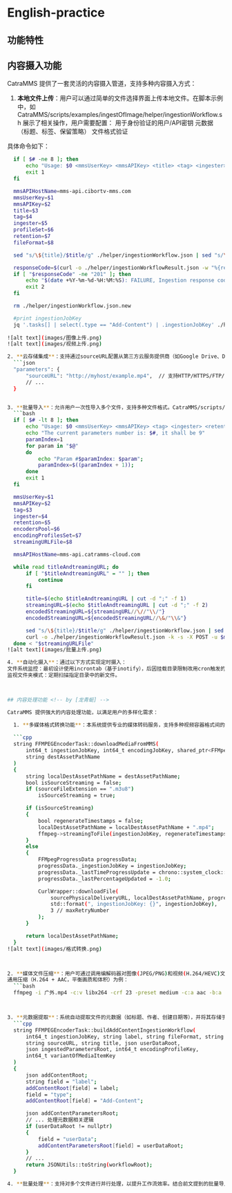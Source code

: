 # English-practice
## 功能特性

## 内容摄入功能 <!-- by [龙青蜓] -->

CatraMMS 提供了一套灵活的内容摄入管道，支持多种内容摄入方式：

  1. **本地文件上传**：用户可以通过简单的文件选择界面上传本地文件。在脚本示例中，如 CatraMMS/scripts/examples/ingestOfImage/helper/ingestionWorkflow.sh 展示了相关操作，用户需要配置：
  用于身份验证的用户/API密钥
  元数据（标题、标签、保留策略）
  文件格式验证


具体命令如下：
```bash
  if [ $# -ne 8 ]; then
      echo "Usage: $0 <mmsUserKey> <mmsAPIKey> <title> <tag> <ingester> <profileset> <retention> <fileFormat> ($#)"
      exit 1
  fi

  mmsAPIHostName=mms-api.cibortv-mms.com
  mmsUserKey=$1
  mmsAPIKey=$2
  title=$3
  tag=$4
  ingester=$5
  profileSet=$6
  retention=$7
  fileFormat=$8

  sed "s/\${title}/$title/g" ./helper/ingestionWorkflow.json | sed "s/\${tag}/$tag/g" | sed "s/\${ingester}/$ingester/g" | sed "s/\${profileSet}/$profileSet/g" | sed "s/\${retention}/$retention/g" | sed "s/\${fileFormat}/$fileFormat/g" > ./helper/ingestionWorkflow.json.new

  responseCode=$(curl -o ./helper/ingestionWorkflowResult.json -w "%{response_code}" -k -s -X POST -u $mmsUserKey:$mmsAPIKey -d @./helper/ingestionWorkflow.json.new -H "Content-Type: application/json" https://$mmsAPIHostName/catramms/1.0.1/workflow)
  if [ "$responseCode" -ne "201" ]; then
      echo "$(date +%Y-%m-%d-%H:%M:%S): FAILURE, Ingestion response code: $responseCode"
      exit 2
  fi

  rm ./helper/ingestionWorkflow.json.new

  #print ingestionJobKey
  jq '.tasks[] | select(.type == "Add-Content") | .ingestionJobKey' ./helper/ingestionWorkflowResult.json
 
![alt text](images/图像上传.png)
![alt text](images/视频上传.png)

2. **云存储集成**：支持通过sourceURL配置从第三方云服务提供商（如Google Drive、Dropbox）直接导入内容。虽然未使用特定的云SDK，但系统支持通过外部存储URL获取内容：
  ```json
  "parameters": {
      "sourceURL": "http://myhost/example.mp4",  // 支持HTTP/HTTPS/FTP/FTPS协议
      // ...
  }


3. **批量导入**：允许用户一次性导入多个文件，支持多种文件格式。CatraMMS/scripts/examples/ingestionOfStreamingURL/ingestionOfStreamingURL.sh 脚本展示了批量导入的思路，通过读取包含多个标题和流媒体 URL 的文件，依次对每个内容进行摄入操作：
  ```bash
  if [ $# -lt 8 ]; then
      echo "Usage: $0 <mmsUserKey> <mmsAPIKey> <tag> <ingester> <retention> <encodersPool> <encodingProfilesSet> <streamingURLFile>"
      echo "The current parameters number is: $#, it shall be 9"
      paramIndex=1
      for param in "$@"
      do
          echo "Param #$paramIndex: $param";
          paramIndex=$((paramIndex + 1));
      done
      exit 1
  fi

  mmsUserKey=$1
  mmsAPIKey=$2
  tag=$3
  ingester=$4
  retention=$5
  encodersPool=$6
  encodingProfilesSet=$7
  streamingURLFile=$8

  mmsAPIHostName=mms-api.catramms-cloud.com

  while read titleAndtreamingURL; do
      if [ "$titleAndtreamingURL" = "" ]; then
          continue
      fi

      title=$(echo $titleAndtreamingURL | cut -d ";" -f 1)
      streamingURL=$(echo $titleAndtreamingURL | cut -d ";" -f 2)
      encodedStreamingURL=${streamingURL//\//"\\/"}
      encodedStreamingURL=${encodedStreamingURL//\&/"\\&"}

      sed "s/\${title}/$title/g" ./helper/ingestionWorkflow.json | sed "s/\${streamingURL}/$encodedStreamingURL/g" | sed "s/\${tag}/$tag/g" | sed "s/\${ingester}/$ingester/g" | sed "s/\${retention}/$retention/g" | sed "s/\${encodersPool}/$encodersPool/g" | sed "s/\${encodingProfilesSet}/$encodingProfilesSet/g" > ./helper/ingestionWorkflow.json.new
      curl -o ./helper/ingestionWorkflowResult.json -k -s -X POST -u $mmsUserKey:$mmsAPIKey -d @./helper/ingestionWorkflow.json.new -H "Content-Type: application/json" https://$mmsAPIHostName/catramms/1.0.1/workflow
  done < "$streamingURLFile"
![alt text](images/批量上传.png)

4. **自动化摄入**：通过以下方式实现定时摄入：
文件系统监控：最初设计使用incrontab（基于inotify），后因挂载目录限制改用cron触发的脚本。
监视文件夹模式：定期扫描指定目录中的新文件。



## 内容处理功能 <!-- by [龙青蜓] -->

CatraMMS 提供强大的内容处理功能，以满足用户的多样化需求：

  1. **多媒体格式转换功能**：本系统提供专业的媒体转码服务，支持多种视频容器格式间的相互转换，包括但不限于将源文件转码为MP4、AVI等标准化容器格式。在CatraMMS/API/src/FFMPEGEncoderTask.cpp实现中，downloadMediaFromMMS函数构建了完整的转码流水线，该函数专门处理基于HLS协议的流媒体内容下载与转码过程，实现将.m3u8播放列表格式的流媒体内容高效转码为符合行业标准的MP4容器格式。
  
  ```cpp
  string FFMPEGEncoderTask::downloadMediaFromMMS(
      int64_t ingestionJobKey, int64_t encodingJobKey, shared_ptr<FFMpegWrapper> ffmpeg, string  sourceFileExtension, string sourcePhysicalDeliveryURL,
      string destAssetPathName
  )
  {
      string localDestAssetPathName = destAssetPathName;
      bool isSourceStreaming = false;
      if (sourceFileExtension == ".m3u8")
          isSourceStreaming = true;

      if (isSourceStreaming)
      {
          bool regenerateTimestamps = false;
          localDestAssetPathName = localDestAssetPathName + ".mp4";
          ffmpeg->streamingToFile(ingestionJobKey, regenerateTimestamps, sourcePhysicalDeliveryURL, localDestAssetPathName);
      }
      else
      {
          FFMpegProgressData progressData;
          progressData._ingestionJobKey = ingestionJobKey;
          progressData._lastTimeProgressUpdate = chrono::system_clock::now();
          progressData._lastPercentageUpdated = -1.0;

          CurlWrapper::downloadFile(
              sourcePhysicalDeliveryURL, localDestAssetPathName, progressDownloadCallback2, &progressData, 500,
              std::format(", ingestionJobKey: {}", ingestionJobKey),
              3 // maxRetryNumber
          );
      }

      return localDestAssetPathName;
  }
![alt text](images/格式转换.png)



2. **媒体文件压缩**：用户可通过调用编解码器对图像(JPEG/PNG)和视频(H.264/HEVC)文件执行有损/无损压缩，显著降低媒体文件的比特率和体积。虽然当前代码库未显式包含压缩算法实现，但系统通过集成FFmpeg多媒体框架，可利用其内置的libx264/libx265编码器、CRF(Constant Rate Factor)质量控制参数以及预设系统实现高效的转码流程。开发者可通过调整量化参数(QP)、GOP(Group of Pictures)结构等专业视频编码参数来优化率失真(R-D)性能。
通用压缩（H.264 + AAC，平衡画质和体积）为例：
  ```bash
  ffmpeg -i 广外.mp4 -c:v libx264 -crf 23 -preset medium -c:a aac -b:a 128k 广外_compressed.mp4



3. **元数据提取**：系统自动提取文件的元数据（如标题、作者、创建日期等），并将其存储于数据库中，以便于后续的集中化管理与高效检索。在 CatraMMS/API/src/FFMPEGEncoderTask.cpp 中的 buildAddContentIngestionWorkflow 函数中，系统会处理包含元数据的 JSON 对象。提取的元数据可存储于这些对象中，为内容管理与检索提供支持。
  ```cpp
  string FFMPEGEncoderTask::buildAddContentIngestionWorkflow(
      int64_t ingestionJobKey, string label, string fileFormat, string ingester,
      string sourceURL, string title, json userDataRoot,
      json ingestedParametersRoot, int64_t encodingProfileKey,
      int64_t variantOfMediaItemKey
  )
  {
      json addContentRoot;
      string field = "label";
      addContentRoot[field] = label;
      field = "type";
      addContentRoot[field] = "Add-Content";

      json addContentParametersRoot;
      // ... 处理元数据相关逻辑
      if (userDataRoot != nullptr)
      {
          field = "userData";
          addContentParametersRoot[field] = userDataRoot;
      }
      // ...
      return JSONUtils::toString(workflowRoot);
  }

4. **批量处理**：支持对多个文件进行并行处理，以提升工作流效率。结合前文提到的批量导入功能，在导入多个文件后，用户可执行批量操作，如格式转换、压缩及元数据提取等。通过脚本循环和并发机制，系统能够实现多文件的同步处理。例如，在 CatraMMS/scripts/examples/ingestionOfStreamingURL/ingestionOfStreamingURL.sh 中，脚本读取包含多条内容信息的文件，并依次对每条内容执行摄入及后续处理，从而显著提升整体工作效率。
